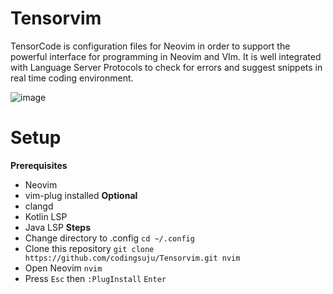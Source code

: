 # Tensorvim
TensorCode is configuration files for Neovim in order to support the powerful interface for programming in Neovim and VIm. It is well integrated with Language Server Protocols to check for errors and suggest snippets in real time coding environment.

![image](https://drive.google.com/uc?export=view&id=1YAaOMaOQQsJu0CqdyxQdBw1NEo0TY8F4)

# Setup
**Prerequisites**
* Neovim
* vim-plug installed
**Optional**
* clangd
* Kotlin LSP
* Java LSP
**Steps**
* Change directory to .config `cd ~/.config`
* Clone this repository `git clone https://github.com/codingsuju/Tensorvim.git nvim`
* Open Neovim `nvim`
* Press `Esc` then `:PlugInstall` `Enter`
